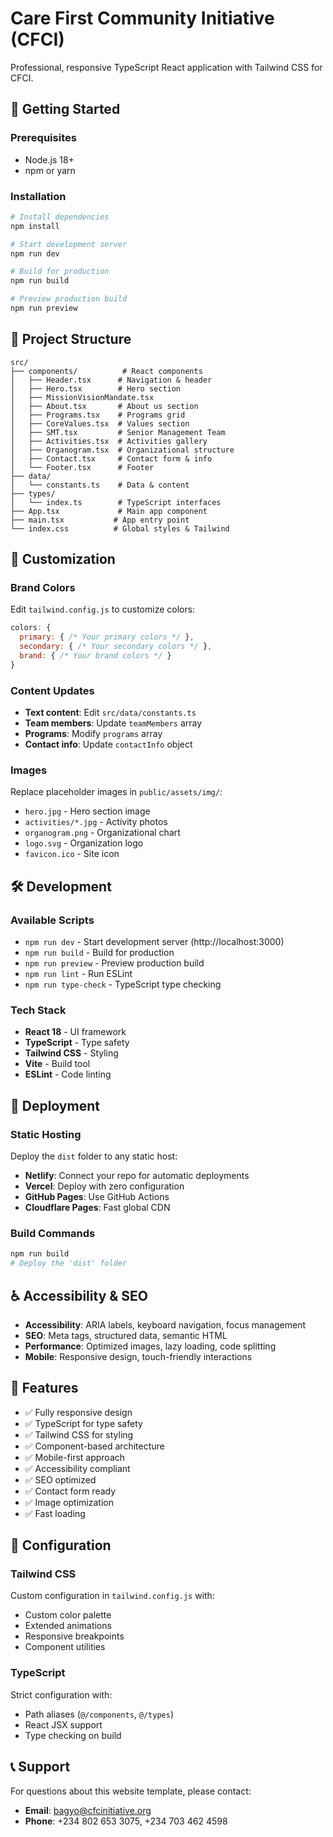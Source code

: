 # Care First Community Initiative (CFCI)

Professional, responsive TypeScript React application with Tailwind CSS for CFCI.

## 🚀 Getting Started

### Prerequisites
- Node.js 18+ 
- npm or yarn

### Installation
```bash
# Install dependencies
npm install

# Start development server
npm run dev

# Build for production
npm run build

# Preview production build
npm run preview
```

## 📁 Project Structure

```
src/
├── components/          # React components
│   ├── Header.tsx      # Navigation & header
│   ├── Hero.tsx        # Hero section
│   ├── MissionVisionMandate.tsx
│   ├── About.tsx       # About us section
│   ├── Programs.tsx    # Programs grid
│   ├── CoreValues.tsx  # Values section
│   ├── SMT.tsx         # Senior Management Team
│   ├── Activities.tsx  # Activities gallery
│   ├── Organogram.tsx  # Organizational structure
│   ├── Contact.tsx     # Contact form & info
│   └── Footer.tsx      # Footer
├── data/
│   └── constants.ts    # Data & content
├── types/
│   └── index.ts        # TypeScript interfaces
├── App.tsx             # Main app component
├── main.tsx           # App entry point
└── index.css          # Global styles & Tailwind
```

## 🎨 Customization

### Brand Colors
Edit `tailwind.config.js` to customize colors:
```javascript
colors: {
  primary: { /* Your primary colors */ },
  secondary: { /* Your secondary colors */ },
  brand: { /* Your brand colors */ }
}
```

### Content Updates
- **Text content**: Edit `src/data/constants.ts`
- **Team members**: Update `teamMembers` array
- **Programs**: Modify `programs` array
- **Contact info**: Update `contactInfo` object

### Images
Replace placeholder images in `public/assets/img/`:
- `hero.jpg` - Hero section image
- `activities/*.jpg` - Activity photos
- `organogram.png` - Organizational chart
- `logo.svg` - Organization logo
- `favicon.ico` - Site icon

## 🛠️ Development

### Available Scripts
- `npm run dev` - Start development server (http://localhost:3000)
- `npm run build` - Build for production
- `npm run preview` - Preview production build
- `npm run lint` - Run ESLint
- `npm run type-check` - TypeScript type checking

### Tech Stack
- **React 18** - UI framework
- **TypeScript** - Type safety
- **Tailwind CSS** - Styling
- **Vite** - Build tool
- **ESLint** - Code linting

## 🚀 Deployment

### Static Hosting
Deploy the `dist` folder to any static host:
- **Netlify**: Connect your repo for automatic deployments
- **Vercel**: Deploy with zero configuration
- **GitHub Pages**: Use GitHub Actions
- **Cloudflare Pages**: Fast global CDN

### Build Commands
```bash
npm run build
# Deploy the 'dist' folder
```

## ♿ Accessibility & SEO

- **Accessibility**: ARIA labels, keyboard navigation, focus management
- **SEO**: Meta tags, structured data, semantic HTML
- **Performance**: Optimized images, lazy loading, code splitting
- **Mobile**: Responsive design, touch-friendly interactions

## 📱 Features

- ✅ Fully responsive design
- ✅ TypeScript for type safety
- ✅ Tailwind CSS for styling
- ✅ Component-based architecture
- ✅ Mobile-first approach
- ✅ Accessibility compliant
- ✅ SEO optimized
- ✅ Contact form ready
- ✅ Image optimization
- ✅ Fast loading

## 🔧 Configuration

### Tailwind CSS
Custom configuration in `tailwind.config.js` with:
- Custom color palette
- Extended animations
- Responsive breakpoints
- Component utilities

### TypeScript
Strict configuration with:
- Path aliases (`@/components`, `@/types`)
- React JSX support
- Type checking on build

## 📞 Support

For questions about this website template, please contact:
- **Email**: bagyo@cfcinitiative.org
- **Phone**: +234 802 653 3075, +234 703 462 4598
